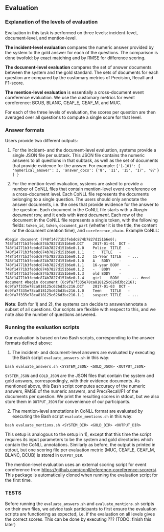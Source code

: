 ## Evaluation ##

### Explanation of the levels of evaluation ###

Evaluation in this task is performed on three levels: incident-level, document-level, and mention-level. 

**The incident-level evaluation** compares the numeric answer provided by the system to the gold answer for each of the questions. The comparison is done twofold: by exact matching and by RMSE for difference scoring.

**The document-level evaluation** compares the set of answer documents between the system and the gold standard. The sets of documents for each question are compared by the customary metrics of Precision, Recall and F1-score.

**The mention-level evaluation** is essentially a cross-document event coreference evaluation. We use the customary metrics for event coreference: BCUB, BLANC, CEAF_E, CEAF_M, and MUC.

For each of the three levels of evaluation, the scores per question are then averaged over all questions to compute a single score for that level.

### Answer formats ###

Users provide two different outputs:

  1) For the incident- and the document-level evaluation, systems provide a single JSON file per subtask. This JSON file contains the numeric answers to all questions in that subtask, as well as the set of documents that provide evidence for the answer. For example:
  `{'1-101':
   {
      'numerical_answer': 3,
      'answer_docs': {'8', '11', '15', '17', '87'}
   }
  }`

  2) For the mention-level evaluation, systems are asked to provide a number of CoNLL files that contain mention-level event coreference on a cross-document level. Each CoNLL file represents the documents belonging to a single question. The users should only annotate the answer documents, i.e. the ones that provide evidence for the answer to the question. Each document in the CoNLL file starts with a *#begin document* row, and it ends with *#end document*. Each row of the document in the CoNLL file represents a single token, with the following fields: `token_id`, `token`, `document_part` (whether it is the title, the content or the document creation time), and `coreference_chain`.  Example CoNLL:
  
`#begin document (748f14771b3febdc874b7827d151b6e0);
748f14771b3febdc874b7827d151b6e0.DCT	2017-01-01	DCT	-
748f14771b3febdc874b7827d151b6e0.1.0	Police	TITLE	-
748f14771b3febdc874b7827d151b6e0.1.1	:	TITLE	-
748f14771b3febdc874b7827d151b6e0.1.2	15-Year	TITLE	-
...
748f14771b3febdc874b7827d151b6e0.1.0	A	BODY	-
748f14771b3febdc874b7827d151b6e0.1.1	16-year	BODY	-
748f14771b3febdc874b7827d151b6e0.1.2	-	BODY	-
748f14771b3febdc874b7827d151b6e0.1.3	old	BODY	-
748f14771b3febdc874b7827d151b6e0.1.4	girl	BODY	-
...
#end document
#begin document (6c9fa7f335e78ca818125c626d3bc216);
6c9fa7f335e78ca818125c626d3bc216.DCT	2017-01-03	DCT	-
6c9fa7f335e78ca818125c626d3bc216.1.0	Teen	TITLE	-
6c9fa7f335e78ca818125c626d3bc216.1.1	suspect	TITLE	-
...`
  
**Note:** Both for 1) and 2), the systems can decide to answer/annotate a subset of all questions. Our scripts are flexible with respect to this, and we note also the number of questions answered.

### Running the evaluation scripts ###

Our evaluation is based on two Bash scripts, corresponding to the answer formats defined above:

  1) The incident- and document-level answers are evaluated by executing the Bash script `evaluate_answers.sh` in this way:

`bash evaluate_answers.sh <SYSTEM_JSON> <GOLD_JSON> <OUTPUT_JSON>`

`SYSTEM_JSON` and `GOLD_JSON` are the JSON files that contain the system and gold answers, correspondingly, with their evidence documents. As mentioned above, this Bash script computes accuracy of the numeric answers, RMSE of the numeric answers, and Prec/Recall/F1 of the documents per question. We print the resulting scores in stdout, but we also store them in `OUTPUT_JSON` for convenience of our participants.

  2) The mention-level annotations in CoNLL format are evaluated by executing the Bash script `evaluate_mentions.sh` in this way:

`bash evaluate_mentions.sh <SYSTEM_DIR> <GOLD_DIR> <OUTPUT_DIR>`

This setup is analogous to the setup in 1), except that this time the script requires its input parameters to be the system and gold directories which contain the CoNLL annotations. Similarly as before, the output is printed in stdout, but one scoring file per evaluation metric (MUC, CEAF_E, CEAF_M, BLANC, BCUB) is stored in `OUTPUT_DIR`. 

The mention-level evaluation uses an external scoring script for event coreference from https://github.com/conll/reference-coreference-scorers/. This package is automatically cloned when running the evaluation script for the first time.

### TESTS ###

Before running the `evaluate_answers.sh` and `evaluate_mentions.sh` scripts on their own files, we advice task participants to first ensure the evaluation scripts are functioning as expected, i.e. if the evaluation on all levels gives the correct scores. This can be done by executing ??? (TODO: finish this later)
